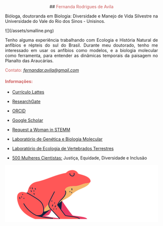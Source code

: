 
<center>
## <span style="color: IndianRed"> Fernanda Rodrigues de Avila  </span>
</center>

<p align="justify"> Bióloga, doutoranda em Biologia: Diversidade e Manejo de Vida Silvestre na Universidade do Vale do Rio dos Sinos - Unisinos.</p>
![](/assets/smalline.png)
<p align="justify">Tenho alguma experiência trabalhando com Ecologia e História Natural de anfíbios e répteis do sul do Brasil. Durante meu doutorado, tenho me interessado em usar os anfíbios como modelos, e a biologia molecular como ferramenta, para entender as dinâmicas temporais da paisagem no Planalto das Araucárias.</p>

<span style="color: IndianRed">Contato: </span> *<fernandar.avila@gmail.com>*





#### <span style="color: IndianRed"> Informações:  </span>

- [Currículo Lattes](http://buscatextual.cnpq.br/buscatextual/visualizacv.do?id=K4869341A1)
- [ResearchGate](https://www.researchgate.net/profile/Fernanda_Rodrigues_De_Avila)
- [ORCID](https://orcid.org/0000-0002-1572-2722)
- [Google Scholar](https://scholar.google.com.br/citations?user=sgL10A8AAAAJ&hl=pt-BR&oi=sra)
- [Request a Woman in STEMM](https://request500womenscientists.org/profile/14140)

- [Laboratório de Genética e Biologia Molecular](https://evoecogenecons.wixsite.com/labbiomol/membros) 
- [Laboratório de Ecologia de Vertebrados Terrestres](https://herpetologiaunisin.wixsite.com/levert/doutorandos) 
- [500 Mulheres Cientistas:](https://500womenscientists.org/portugues-nosso-compromisso) Justiça, Equidade, Diversidade e Inclusão

![](/assets/sapo_rosa.png) 





